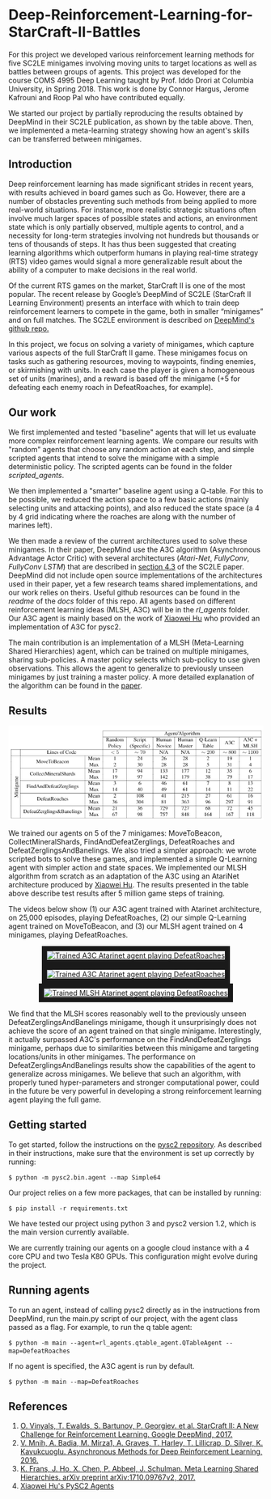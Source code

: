 # Deep-Reinforcement-Learning-for-StarCraft-II-Battles

For this project we developed various reinforcement learning methods for five SC2LE minigames involving moving units to target locations as well as battles between groups of agents. This project was developed for the course COMS 4995 Deep Learning taught by Prof. Iddo Drori at Columbia University, in Spring 2018. This work is done by Connor Hargus, Jerome Kafrouni and Roop Pal who have contributed equally.

We started our project by partially reproducing the results obtained by DeepMind in their SC2LE publication, as shown by the table above. Then, we implemented a meta-learning strategy showing how an agent's skills can be transferred between minigames.

## Introduction

Deep reinforcement learning has made significant strides in recent years, with results achieved in board games such as Go. However, there are a number of obstacles preventing such methods from being applied to more real-world situations. For instance, more realistic strategic situations often involve much larger spaces of possible states and actions, an environment state which is only partially observed, multiple agents to control, and a necessity for long-term strategies involving not hundreds but thousands or tens of thousands of steps. It has thus been suggested that creating learning algorithms which outperform humans in playing real-time strategy (RTS) video games would signal a more generalizable result about the ability of a computer to make decisions in the real world.

Of the current RTS games on the market, StarCraft II is one of the most popular. The recent release by Google’s DeepMind of SC2LE (StarCraft II Learning Environment) presents an interface with which to train deep reinforcement learners to compete in the game, both in smaller “minigames” and on full matches. The SC2LE environment is described on [DeepMind's github repo.](https://github.com/deepmind/pysc2) 

In this project, we focus on solving a variety of minigames, which capture various aspects of the full StarCraft II game. These minigames focus on tasks such as gathering resources, moving to waypoints, finding enemies, or skirmishing with units. In each case the player is given a homogeneous set of units (marines), and a reward is based off the minigame (+5 for defeating each enemy roach in DefeatRoaches, for example).

## Our work

We first implemented and tested "baseline" agents that will let us evaluate more complex reinforcement learning agents. We compare our results with "random" agents that choose any random action at each step, and simple scripted agents that intend to solve the minigame with a simple deterministic policy. The scripted agents can be found in the folder *scripted_agents*.

We then implemented a "smarter" baseline agent using a Q-table. For this to be possible, we reduced the action space to a few basic actions (mainly selecting units and attacking points), and also reduced the state space (a 4 by 4 grid indicating where the roaches are along with the number of marines left).

We then made a review of the current architectures used to solve these minigames. In their paper, DeepMind use the A3C algorithm (Asynchronous Advantage Actor Critic) with several architectures (*Atari-Net*, *FullyConv*, *FullyConv LSTM*) that are described in [section 4.3](https://deepmind.com/documents/110/sc2le.pdf) of the SC2LE paper. DeepMind did not include open source implementations of the architectures used in their paper, yet a few research teams shared implementations, and our work relies on theirs. Useful github resources can be found in the *readme* of the *docs* folder of this repo. All agents based on different reinforcement learning ideas (MLSH, A3C) will be in the *rl_agents* folder. Our A3C agent is mainly based on the work of [Xiaowei Hu](https://github.com/xhujoy) who provided an implementation of A3C for pysc2.

The main contribution is an implementation of a MLSH (Meta-Learning Shared Hierarchies) agent, which can be trained on multiple minigames, sharing sub-policies. A master policy selects which sub-policy to use given observations. This allows the agent to generalize to previously unseen minigames by just training a master policy. A more detailed explanation of the algorithm can be found in the [paper](#MLSH).

## Results

![alt text](./doc/table.PNG "Results Table")

We trained our agents on 5 of the 7 minigames: MoveToBeacon, CollectMineralShards, FindAndDefeatZerglings, DefeatRoaches and DefeatZerglingsAndBanelings. We also tried a simpler approach: we wrote scripted bots to solve these games, and implemented a simple Q-Learning agent with simpler action and state spaces. We implemented our MLSH algorithm from scratch as an adaptation of the A3C using an AtariNet architecture produced by [Xiaowei Hu](https://github.com/xhujoy). The results presented in the table above describe test results after 5 million game steps of training.

The videos below show (1) our A3C agent trained with Atarinet architecture, on 25,000 episodes, playing DefeatRoaches, (2) our simple Q-Learning agent trained on MoveToBeacon, and (3) our MLSH agent trained on 4 minigames, playing DefeatRoaches.

<div align="center">
  
  <a href="https://youtu.be/dEAh0g9SVS0"
     target="_blank">
    <img src="https://img.youtube.com/vi/dEAh0g9SVS0/0.jpg"
         alt="Trained A3C Atarinet agent playing DefeatRoaches"
         width="240" height="180" border="10" />
  </a>
  <a href="https://youtu.be/Z-H1QQKXbhQ"
     target="_blank">
     <img src="https://img.youtube.com/vi/Z-H1QQKXbhQ/0.jpg"
         alt="Trained A3C Atarinet agent playing DefeatRoaches"
         width="240" height="180" border="10" />
  </a>
   <a href="https://youtu.be/s5wGk7tql0c"
     target="_blank">
     <img src="https://img.youtube.com/vi/s5wGk7tql0c/0.jpg"
         alt="Trained MLSH Atarinet agent playing DefeatRoaches"
         width="240" height="180" border="10" />
  </a>
  
</div>

We find that the MLSH scores reasonably well to the previously unseen DefeatZerglingsAndBanelings minigame, though it unsurprisingly does not achieve the score of an agent trained on that single minigame. Interestingly, it actually surpassed A3C's performance on the FindAndDefeatZerglings minigame, perhaps due to similarities between this minigame and targeting locations/units in other minigames. The performance on DefeatZerglingsAndBanelings results show the capabilities of the agent to generalize across minigames. We believe that such an algorithm, with properly tuned hyper-parameters and stronger computational power, could in the future be very powerful in developing a strong reinforcement learning agent playing the full game.

## Getting started

To get started, follow the instructions on the [pysc2 repository](https://github.com/deepmind/pysc2). As described in their instructions, make sure that the environment is set up correctly by running:

```
$ python -m pysc2.bin.agent --map Simple64
```

Our project relies on a few more packages, that can be installed by running:

```
$ pip install -r requirements.txt
```

We have tested our project using python 3 and pysc2 version 1.2, which is the main version currently available.

We are currently training our agents on a google cloud instance with a 4 core CPU and two Tesla K80 GPUs. This configuration might evolve during the project.

## Running agents

To run an agent, instead of calling pysc2 directly as in the instructions from DeepMind, run the main.py script of our project, with the agent class passed as a flag. For example, to run the q table agent:

```
$ python -m main --agent=rl_agents.qtable_agent.QTableAgent --map=DefeatRoaches
```

If no agent is specified, the A3C agent is run by default.

```
$ python -m main --map=DefeatRoaches
```

## References
1. [O. Vinyals, T. Ewalds, S. Bartunov, P. Georgiev. et al. StarCraft II: A New Challenge for Reinforcement Learning. Google DeepMind, 2017.](https://deepmind.com/documents/110/sc2le.pdf)
2. [V. Mnih, A. Badia, M. Mirza1, A. Graves, T. Harley, T. Lillicrap, D. Silver, K. Kavukcuoglu. Asynchronous Methods for Deep Reinforcement Learning, 2016.](https://arxiv.org/pdf/1602.01783.pdf)
3. [K. Frans, J. Ho, X. Chen, P. Abbeel, J. Schulman. Meta Learning Shared Hierarchies. arXiv preprint arXiv:1710.09767v2, 2017.](https://arxiv.org/pdf/1710.09767.pdf)<a name="MLSH"></a>
4. [Xiaowei Hu's PySC2 Agents](https://github.com/xhujoy/pysc2-agents)
